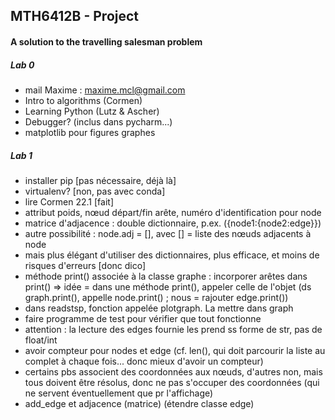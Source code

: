 ## MTH6412B - Project
#### A solution to the travelling salesman problem

##### Lab 0
* mail Maxime : maxime.mcl@gmail.com
* Intro to algorithms (Cormen)
* Learning Python (Lutz & Ascher)
* Debugger? (inclus dans pycharm...)
* matplotlib pour figures graphes

##### Lab 1
* installer pip [pas nécessaire, déjà là]
* virtualenv? [non, pas avec conda]
* lire Cormen 22.1 [fait]
* attribut poids, nœud départ/fin arête, numéro d'identification pour node
* matrice d'adjacence : double dictionnaire, p.ex. ({node1:{node2:edge}})
* autre possibilité : node.adj = [], avec [] = liste des nœuds adjacents à node
* mais plus élégant d'utiliser des dictionnaires, plus efficace, et moins de
risques d'erreurs [donc dico]
* méthode print() associée à la classe graphe : incorporer arêtes dans print()
=> idée = dans une méthode print(), appeler celle de l'objet (ds graph.print(),
appelle node.print() ; nous = rajouter edge.print())
* dans readstsp, fonction appelée plotgraph. La mettre dans graph
* faire programme de test pour vérifier que tout fonctionne
* attention : la lecture des edges fournie les prend ss forme de str, pas de
float/int
* avoir compteur pour nodes et edge (cf. len(), qui doit parcourir la liste au
complet à chaque fois... donc mieux d'avoir un compteur)
* certains pbs associent des coordonnées aux nœuds, d'autres non, mais tous
doivent être résolus, donc ne pas s'occuper des coordonnées (qui ne servent
éventuellement que pr l'affichage)
* add_edge et adjacence (matrice) (étendre classe edge)
